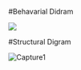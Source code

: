 

#Behavarial Didram

![](https://user-images.githubusercontent.com/62556829/143173305-bc4ff013-daad-4b62-832b-f2f10e82540d.JPG)

#Structural Digram

![Capture1](https://user-images.githubusercontent.com/62556829/143272871-2d155ab2-ac98-4737-bd1a-d4a8a8f2acc6.JPG)

